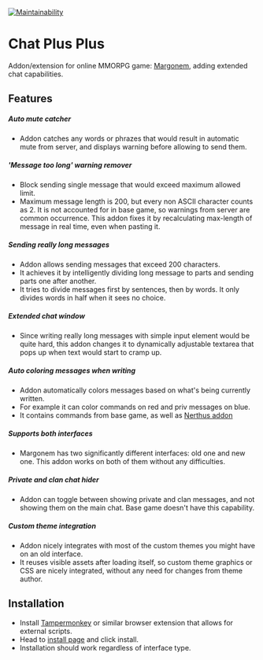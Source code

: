 [![Maintainability](https://api.codeclimate.com/v1/badges/0045b2e38640fbd10184/maintainability)](https://codeclimate.com/github/KrisAphalon/margonem-chat-plus-plus/maintainability)

Chat Plus Plus
======
Addon/extension for online MMORPG game: [Margonem](https://www.margonem.pl/), adding extended chat capabilities.


Features
------

##### Auto mute catcher

- Addon catches any words or phrazes that would result in automatic mute from server, and displays warning before
  allowing to send them.

##### 'Message too long' warning remover

- Block sending single message that would exceed maximum allowed limit.
- Maximum message length is 200, but every non ASCII character counts as 2. It is not accounted for in base game, so
  warnings from server are common occurrence. This addon fixes it by recalculating max-length of message in real time,
  even when pasting it.

##### Sending really long messages

- Addon allows sending messages that exceed 200 characters.
- It achieves it by intelligently dividing long message to parts and sending parts one after another.
- It tries to divide messages first by sentences, then by words. It only divides words in half when it sees no choice.

##### Extended chat window

- Since writing really long messages with simple input element would be quite hard, this addon changes it to dynamically
  adjustable textarea that pops up when text would start to cramp up.

##### Auto coloring messages when writing

- Addon automatically colors messages based on what's being currently written.
- For example it can color commands on red and priv messages on blue.
- It contains commands from base game, as well as [Nerthus addon](https://github.com/akrzyz/nerthusaddon)

##### Supports both interfaces

- Margonem has two significantly different interfaces: old one and new one. This addon works on both of them without any
  difficulties.

##### Private and clan chat hider

- Addon can toggle between showing private and clan messages, and not showing them on the main chat. Base game doesn't
  have this capability.

##### Custom theme integration

- Addon nicely integrates with most of the custom themes you might have on an old interface.
- It reuses visible assets after loading itself, so custom theme graphics or CSS are nicely integrated, without any need
  for changes from theme author.

Installation
------

- Install [Tampermonkey](https://www.tampermonkey.net/) or similar browser extension that allows for external scripts.
- Head to [install page](https://krisaphalon.github.io/margonem-chatPlusPlus/chatPlusPlus.user.js) and click install.
- Installation should work regardless of interface type.
